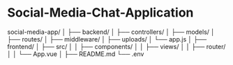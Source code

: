 # Social-Media-Chat-Application


social-media-app/
│
├── backend/
│   ├── controllers/
│   ├── models/
│   ├── routes/
│   ├── middleware/
│   ├── uploads/
│   └── app.js
│
├── frontend/
│   ├── src/
│   │   ├── components/
│   │   ├── views/
│   │   ├── router/
│   │   └── App.vue
│
├── README.md
└── .env
